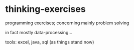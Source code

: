 # thinking-exercises
programming exercises; concerning mainly problem solving

in fact mostly data-processing...

tools: excel, java, sql (as things stand now)
